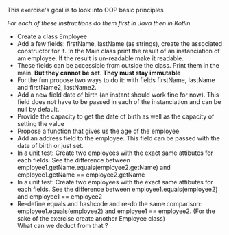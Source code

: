 This exercise's goal is to look into OOP basic principles

*For each of these instructions do them first in Java then in Kotlin.*

* Create a class Employee 
* Add a few fields: firstName, lastName (as strings), create the associated constructor for it. In the Main class 
print the result of an instanciation of am employee. If the result is un-readable make it readable. 
* These fields can be accessible from outside the class. Print them in the main. **But they cannot be set. They must stay immutable** 
* For the fun propose two ways to do it: with fields firstName, lastName and  firstName2, lastName2.
* Add a new field date of birth (an instant should work fine for now). This field does not have to be passed in each 
of the instanciation and can be null by default.
* Provide the capacity to get the date of birth as well as the capacity of setting the value
* Propose a function that gives us the age of the employee
* Add an address field to the employee. This field can be passed with the date of birth or just set. 
* In a unit test: Create two employees with the exact same attibutes for each fields. See the difference between employee1.getName.equals(employee2.getName) and employee1.getName == employee2.getName   
* In a unit test: Create two employees with the exact same attibutes for each fields. See the difference between employee1.equals(employee2) and employee1 == employee2 
* Re-define equals and hashcode and re-do the same comparison: employee1.equals(employee2) and employee1 == employee2. (For the sake of the exercise create another Employee class)   
 What can we deduct from that ? 
